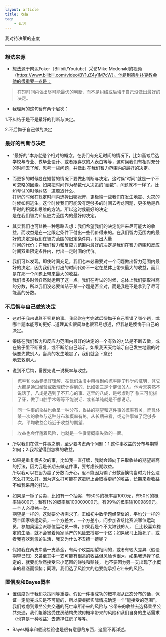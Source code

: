 ```yaml
---
layout: article
title: 收益
tag:
    - 认识
---
```


我对待决策的态度

<!--more-->

---

### 想法来源

* 想法源于肉泥Poker（Bilibili/Youtube）采访Mike Mcdonald的视频（https://www.bilibili.com/video/BV1uZ4y1M7cW）。他提到德州扑克教会他的很重要一点是：

> 在短时间内做出尽可能最优的判断，而不是纠结或后悔于自己没做出最好的决定。

* 我理解的这句话有两个层次：<br>

1.不纠结于是不是最好的判断与决定。<br>

2.不后悔于自己做的决定<br>

### 最好的判断与决定

* “最好的”本身就是个相对的概念。在我们有充足时间的情况下，比如高考后选学校与专业、做毕业设计、或者跟喜欢的人表白等等，这时候我们有相对充分的时间去了解、思考一些问题，并做出
在我们智力范围内的最好的决定。<br>

* 而更多的时候是在短暂的情况下要做出判断与决定，这时候“时间”就是一个不可忽略的因素。如果把时间作为参数代入决策的“函数”，问题就不一样了。比如考试的时候纠结一道题选什么、<br>
打牌的时候在规定时间内选择出哪张牌、更极端一些我们在发生地震、火灾的时候如何逃生。这个时候我们可能没有足够多的时间去考虑问题，更多地是靠平时的积累和思维的方法。所以这时候最好的决定<br>
是在我们智力和反应力范围内的最好的决定。<br>

* 其实我们也可以换一种思路去想：我们希望我们的决定能带来尽可能大的收益，而收益是在一定限定条件下付出一些代价得来的。在我们智力范围内的最好的决定是我们在智力范围的限定条件内，付出大量<br>
时间的代价；在我们智力和反应力范围内最好的决定是我们在智力范围和反应时间双重限定条件内，付出一定时间的代价。<br>

* 我们可以发现，即使时间充足，我们也未必需要对一个问题做出智力范围内最好的决定，因为我们所付出的时间代价不一定在总体上带来最大的收益，而只是在那一个问题上带来最大的收益。<br>
我们很多时候自然就运用了这一点。我们在考试的时候，总体上我们要取得高的分数，所以我们没必要纠结于某一个题是否全对，而是我是不是拿到了尽可能高的分数。<br>

### 不后悔与自己做的决定

* 这对于我来说算不容易的事。我经常在考完试后懊悔于自己看错了哪个题，或哪个题本能写的更好...道理其实很简单也很容易想通，但我总是懊悔于自己的决定。<br>

* 锻炼在我们智力和反应力范围内最好的决定的一个有效的方法是不断去做，或在脑子里不断重复，或不断给自己暗示。如果我天天给暗示自己发生地震的时候要先救别人，当真的发生地震了，我们就会下意识<br>
地去救别人。<br>

* 说到不后悔，需要先说一说概率与收益。<br>

> 概率和收益都很好理解。在我们生活中用得到的概率除了科学的证明，其它大都是通过经验或数理统计得到的。比如张三是个健谈的人，他今天突然不说话了，八成是遇到了不开心的事。这里的八成，是考虑到了
张三可能拔了牙，做了口腔手术等等不能说话，或者单纯就是不想说话。<br>

> 同一件事的收益也会呈一种分布，收益的期望和这件事的概率有关，而具体某一次的收益与这种分布和概率有关。从长期来看，或这件事做了足够多次，平均收益会趋近于收益的期望。<br>

> 收益也会伴随着风险，也就是一件事情概率失效的一面。<br>

* 所以我们在做一件事之前，至少要考虑两个问题：1.这件事收益的分布与期望如何；2.我希望得到怎样的收益。

* 如果是重复很多次的事，比如我一直打牌，我就会趋向于采取收益的期望最高的打法，因为我是长期去做这件事，要考虑长期收益。<br>
所以我可以在因为赢了分数而开心，但不能因为输了分数而懊悔当时为什么没怎么打怎么打。因为这么打可能在这把牌上会取得更好的收益，长期来看收益不如我采用的打法。<br>

* 如果是一锤子买卖，比如有一个抽奖，有50%的概率赢1000元，有50%的概率输800元；和有1%的概率赢100000000元，有99%的概率输1009899元。一个人必须抽一次。<br>
期望是一样的，这就要分析需求了。正如初中数学题经常做的，平均分一样的两个国家级运动员，一个方差大，一个方差小，问参加省级比赛派哪位运动员，参加奥运会派哪位运动员一样，如果我是个不太缺钱的人，
且比较喜欢稳定的生活，就不会冒着倾家荡产的风险去搏那一个亿；如果我马上饿死了，或者我喜欢刺激的生活，我又为什么不去搏一搏呢？<br>

* 假如我在两支中选一支基金，有两个收益期望相同的，或者有较大差异（假设期望已知）又甚至其中一支可能有很高的收益但风险也很大，如果我选择了稳定的，就要能欣然接受它小范围的赚钱和赔钱，
也不要因为另一支出现了小概率的暴涨而懊恼；同理，我们选了风险大的也要能承担它带来的风险。<br>

### 置信度和Bayes概率

* 置信度对于我们决策同等重要。假设一件事成功的概率服从正态分布的话，保证一定能完成它是不可能的，所以要根据实际情况确定一个“能接受的范围”。我们考虑到乘坐公共交通的死亡率所带来的风险与
它带来的收益去选择乘坐公共交通，我们能够接受住房结构失效的概率带来的风险和我们自身的生活需求（也算是一种收益）去选择住房子等等。

* Bayes概率和假设检验也是很有意思的东西，这里不再详述。





